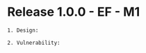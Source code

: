 Release 1.0.0 - EF - M1
=======================

```bash
1. Design:
```

```bash
2. Vulnerability:
```
